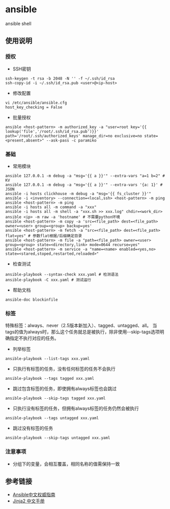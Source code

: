 # ansible
ansible shell

## 使用说明

### 授权
- SSH密钥
```
ssh-keygen -t rsa -b 2048 -N '' -f ~/.ssh/id_rsa
ssh-copy-id -i ~/.ssh/id_rsa.pub <user>@<ip-host>
```
- 修改配置
```
vi /etc/ansible/ansible.cfg 
host_key_checking = False
```
- 批量授权
```
ansible <host-pattern> -m authorized_key -a "user=root key='{{ lookup('file','/root/.ssh/id_rsa.pub')}}' path='/root/.ssh/authorized_keys' manage_dir=no exclusive=no state=<present,absent>" --ask-pass -c paramiko
```

### 基础
- 常用模块
```
ansible 127.0.0.1 -m debug -a "msg='{{ a }}'" --extra-vars "a=1 b=2" # KV
ansible 127.0.0.1 -m debug -a "msg='{{ a }}'" --extra-vars '{a: 1}' # JSON
ansible -i hosts clickhouse -m debug -a "msg='{{ fs_cluster }}'"
ansible -i <inventory> --connection=<local,ssh> <host-pattern> -m ping
ansible <host-pattern> -m ping
ansible -i hosts all -m command -a "xxx"
ansible -i hosts all -m shell -a "xxx.sh >> xxx.log" chdir=<work_dir>
ansible <ip> -m raw -a 'hostname' # 不需要python环境
ansible <host-pattern> -m copy -a 'src=<file_path> dest=<file_path> owner=<user> group=<group> backup=yes'
ansible <host-pattern> -m fetch -a "src=<file_path> dest=<file_path> flat=yes" # 参数flat根据/后缀确定目录
ansible <host-pattern> -m file -a "path=<file_path> owner=<user> group=<group> state=<directory,link> mode=0644 recurse=yes"
ansible <host-pattern> -m service -a "name=<name> enabled=<yes,no> state=<stared,stoped,restarted,reloaded>"
```
- 检查测试
```
ansible-playbook --syntax-check xxx.yaml # 检测语法
ansible-playbook -C xxx.yaml # 测试运行
```
- 帮助文档
```
ansible-doc blockinfile
```

### 标签

特殊标签：always、never（2.5版本新加入）、tagged、untagged、all。
当tags的值为always时，那么这个任务就总是被执行，除非使用--skip-tags选项明确指定不执行对应的任务。

- 列举标签
```
ansible-playbook --list-tags xxx.yaml
```
- 只执行有标签的任务，没有任何标签的任务不会执行
```
ansible-playbook --tags tagged xxx.yaml
```
- 跳过包含标签的任务，即使拥有always标签也会跳过
```
ansible-playbook --skip-tags tagged xxx.yaml
```
- 只执行没有标签的任务，但拥有always标签的任务仍然会被执行
```
ansible-playbook --tags untagged xxx.yaml
```
- 跳过没有标签的任务
```
ansible-playbook --skip-tags untagged xxx.yaml
```

### 注意事项

- 分组下的变量，会相互覆盖，相同名称的值需保持一致

## 参考链接
- [Ansible中文权威指南](http://ansible.com.cn/)
- [Jinja2 中文手册](https://docs.pythontab.com/jinja/jinja2/)
